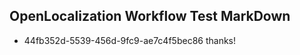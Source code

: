 ## OpenLocalization Workflow Test MarkDown
* 44fb352d-5539-456d-9fc9-ae7c4f5bec86 thanks!

<!--HONumber=Aug16_HO4-->


